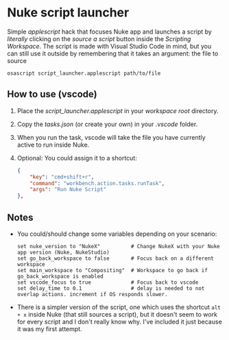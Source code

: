 # Nuke script launcher

Simple _applescript_ hack that focuses Nuke app and launches a script by _literally_ clicking on the _source a script_ button inside the _Scripting Workspace_. The script is made with Visual Studio Code in mind, but you can still use it outside by remembering that it takes an argument: the file to source

```applescript
osascript script_launcher.applescript path/to/file
```

## How to use (vscode)

1. Place the  _script\_launcher.applescript_ in your _workspace root_ directory.
2. Copy the _tasks.json_ (or create your own) in your _.vscode_ folder.
3. When you run the task, vscode will take the file you have currently active to run inside Nuke.
4. Optional: You could assign it to a shortcut:

    ```json
    {
        "key": "cmd+shift+r",
        "command": "workbench.action.tasks.runTask",
        "args": "Run Nuke Script"
    },
    ```

## Notes

* You could/should change some variables depending on your scenario:

    ```applescript
    set nuke_version to "NukeX"          # Change NukeX with your Nuke app version (Nuke, NukeStudio)
    set go_back_workspace to false       # Focus back on a different workspace
    set main_workspace to "Compositing"  # Workspace to go back if go_back_workspace is enabled
    set vscode_focus to true             # Focus back to vscode
    set delay_time to 0.1                # delay is needed to not overlap actions. increment if OS responds slower.
    ```

* There is a simpler version of the script, one which uses the shortcut `alt + x` inside Nuke (that still sources a script), but it doesn't seem to work for every script and I don't really know why. I've included it just because it was my first attempt.

